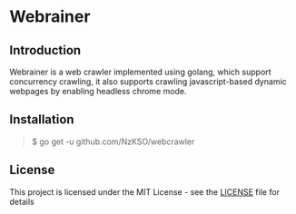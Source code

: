 # Webrainer

## Introduction

Webrainer is a web crawler implemented using golang, which support concurrency crawling, it also supports crawling javascript-based dynamic webpages by enabling headless chrome mode.

## Installation

> $ go get -u github.com/NzKSO/webcrawler

## License

This project is licensed under the MIT License - see the [LICENSE](LICENSE) file for details